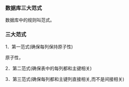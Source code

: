 ### 数据库三大范式

数据库中的规则叫范式。

### 三大范式

1．第一范式(确保每列保持原子性)

原子性，


2．第二范式(确保表中的每列都和主键相关)


3．第三范式(确保每列都和主键列直接相关,而不是间接相关)










